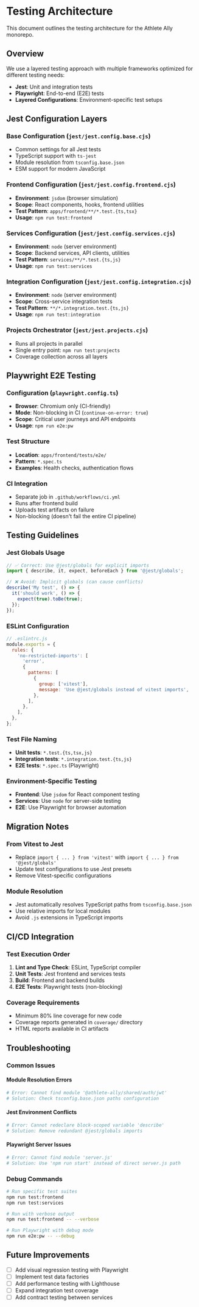 # Testing Architecture

This document outlines the testing architecture for the Athlete Ally monorepo.

## Overview

We use a layered testing approach with multiple frameworks optimized for different testing needs:

- **Jest**: Unit and integration tests
- **Playwright**: End-to-end (E2E) tests
- **Layered Configurations**: Environment-specific test setups

## Jest Configuration Layers

### Base Configuration (`jest/jest.config.base.cjs`)
- Common settings for all Jest tests
- TypeScript support with `ts-jest`
- Module resolution from `tsconfig.base.json`
- ESM support for modern JavaScript

### Frontend Configuration (`jest/jest.config.frontend.cjs`)
- **Environment**: `jsdom` (browser simulation)
- **Scope**: React components, hooks, frontend utilities
- **Test Pattern**: `apps/frontend/**/*.test.{ts,tsx}`
- **Usage**: `npm run test:frontend`

### Services Configuration (`jest/jest.config.services.cjs`)
- **Environment**: `node` (server environment)
- **Scope**: Backend services, API clients, utilities
- **Test Pattern**: `services/**/*.test.{ts,js}`
- **Usage**: `npm run test:services`

### Integration Configuration (`jest/jest.config.integration.cjs`)
- **Environment**: `node` (server environment)
- **Scope**: Cross-service integration tests
- **Test Pattern**: `**/*.integration.test.{ts,js}`
- **Usage**: `npm run test:integration`

### Projects Orchestrator (`jest/jest.projects.cjs`)
- Runs all projects in parallel
- Single entry point: `npm run test:projects`
- Coverage collection across all layers

## Playwright E2E Testing

### Configuration (`playwright.config.ts`)
- **Browser**: Chromium only (CI-friendly)
- **Mode**: Non-blocking in CI (`continue-on-error: true`)
- **Scope**: Critical user journeys and API endpoints
- **Usage**: `npm run e2e:pw`

### Test Structure
- **Location**: `apps/frontend/tests/e2e/`
- **Pattern**: `*.spec.ts`
- **Examples**: Health checks, authentication flows

### CI Integration
- Separate job in `.github/workflows/ci.yml`
- Runs after frontend build
- Uploads test artifacts on failure
- Non-blocking (doesn't fail the entire CI pipeline)

## Testing Guidelines

### Jest Globals Usage
```typescript
// ✅ Correct: Use @jest/globals for explicit imports
import { describe, it, expect, beforeEach } from '@jest/globals';

// ❌ Avoid: Implicit globals (can cause conflicts)
describe('My test', () => {
  it('should work', () => {
    expect(true).toBe(true);
  });
});
```

### ESLint Configuration
```javascript
// .eslintrc.js
module.exports = {
  rules: {
    'no-restricted-imports': [
      'error',
      {
        patterns: [
          {
            group: ['vitest'],
            message: 'Use @jest/globals instead of vitest imports',
          },
        ],
      },
    ],
  },
};
```

### Test File Naming
- **Unit tests**: `*.test.{ts,tsx,js}`
- **Integration tests**: `*.integration.test.{ts,js}`
- **E2E tests**: `*.spec.ts` (Playwright)

### Environment-Specific Testing
- **Frontend**: Use `jsdom` for React component testing
- **Services**: Use `node` for server-side testing
- **E2E**: Use Playwright for browser automation

## Migration Notes

### From Vitest to Jest
- Replace `import { ... } from 'vitest'` with `import { ... } from '@jest/globals'`
- Update test configurations to use Jest presets
- Remove Vitest-specific configurations

### Module Resolution
- Jest automatically resolves TypeScript paths from `tsconfig.base.json`
- Use relative imports for local modules
- Avoid `.js` extensions in TypeScript imports

## CI/CD Integration

### Test Execution Order
1. **Lint and Type Check**: ESLint, TypeScript compiler
2. **Unit Tests**: Jest frontend and services tests
3. **Build**: Frontend and backend builds
4. **E2E Tests**: Playwright tests (non-blocking)

### Coverage Requirements
- Minimum 80% line coverage for new code
- Coverage reports generated in `coverage/` directory
- HTML reports available in CI artifacts

## Troubleshooting

### Common Issues

#### Module Resolution Errors
```bash
# Error: Cannot find module '@athlete-ally/shared/auth/jwt'
# Solution: Check tsconfig.base.json paths configuration
```

#### Jest Environment Conflicts
```bash
# Error: Cannot redeclare block-scoped variable 'describe'
# Solution: Remove redundant @jest/globals imports
```

#### Playwright Server Issues
```bash
# Error: Cannot find module 'server.js'
# Solution: Use 'npm run start' instead of direct server.js path
```

### Debug Commands
```bash
# Run specific test suites
npm run test:frontend
npm run test:services

# Run with verbose output
npm run test:frontend -- --verbose

# Run Playwright with debug mode
npm run e2e:pw -- --debug
```

## Future Improvements

- [ ] Add visual regression testing with Playwright
- [ ] Implement test data factories
- [ ] Add performance testing with Lighthouse
- [ ] Expand integration test coverage
- [ ] Add contract testing between services
